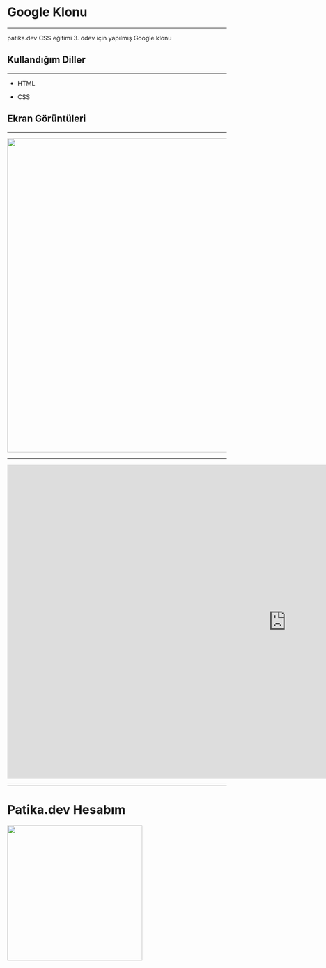 <h1>Google Klonu</h1>
<hr><p>patika.dev CSS eğitimi 3. ödev için yapılmış Google klonu</p><h2>Kullandığım Diller</h2>
<hr><ul>
<li>HTML</li>
</ul><ul>
<li>CSS</li>
</ul><h2>Ekran Görüntüleri</h2>
<hr><p><img src="https://i.hizliresim.com/9qpunzh.png" width="1280px" height="720px" alt=""></p>
<hr><p><iframe width="1280" height="720" src="https://www.youtube.com/embed/tD4Y35GsQ98" title="YouTube video player" frameborder="0" allow="accelerometer; autoplay; clipboard-write; encrypted-media; gyroscope; picture-in-picture" allowfullscreen></iframe></p>
<hr>
<h1>Patika.dev Hesabım</h1>
<a href="https://app.patika.dev/mangelo"><img src="https://patika-prod.s3.eu-central-1.amazonaws.com/staticFiles/patikaLogo.png" height="310px"></a>